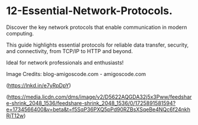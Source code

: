 # 12-Essential-Network-Protocols.

Discover the key network protocols that enable communication in modern computing.

This guide highlights essential protocols for reliable data transfer, security, and connectivity, from TCP/IP to HTTP and beyond.

Ideal for network professionals and enthusiasts!

Image Credits: blog-amigoscode.com - amigoscode.com

(https://lnkd.in/e7yRpDpY)

(https://media.licdn.com/dms/image/v2/D5622AQGDA32j5x3Pww/feedshare-shrink_2048_1536/feedshare-shrink_2048_1536/0/1725891581594?e=1734566400&v=beta&t=f5SqP36PXQ5pPd90RZBsXSqeBe4NQc6f24nkhRjT12w)
